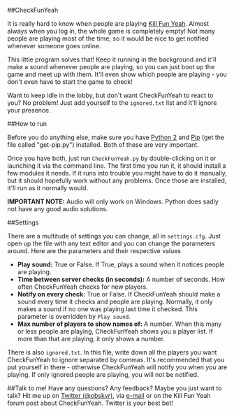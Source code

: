 ##CheckFunYeah

It is really hard to know when people are playing [Kill Fun Yeah](http://killfunyeah.com/). Almost always when you log in, the whole game is completely empty! Not many people are playing most of the time, so it would be nice to get notified whenever someone goes online.

This little program solves that! Keep it running in the background and it'll make a sound whenever people are playing, so you can just boot up the game and meet up with them. It'll even show which people are playing - you don't even have to start the game to check!

Want to keep idle in the lobby, but don't want CheckFunYeah to react to you? No problem! Just add yourself to the `ignored.txt` list and it'll ignore your presence.

##How to run

Before you do anything else, make sure you have [Python 2](https://www.python.org/downloads/) and [Pip](http://pip.readthedocs.org/en/latest/installing.html) (get the file called "get-pip.py") installed. Both of these are very important.

Once you have both, just run `CheckFunYeah.py` by double-clicking on it or launching it via the command line. The first time you run it, it should install a few modules it needs. If it runs into trouble you might have to do it manually, but it should hopefully work without any problems. Once those are installed, it'll run as it normally would.

**IMPORTANT NOTE:** Audio will only work on Windows. Python does sadly not have any good audio solutions.

##Settings

There are a multitude of settings you can change, all in `settings.cfg`. Just open up the file with any text editor and you can change the parameters around. Here are the parameters and their respective values

* **Play sound:** True or False. If True, plays a sound when it notices people are playing.
* **Time between server checks (in seconds):** A number of seconds. How often CheckFunYeah checks for new players.
* **Notify on every check:** True or False. If CheckFunYeah should make a sound every time it checks and people are playing. Normally, it only makes a sound if no one was playing last time it checked. This parameter is overridden by `Play sound`.
* **Max number of players to show names of:** A number. When this many or less people are playing, CheckFunYeah shows you a player list. If more than that are playing, it only shows a number.

There is also `ignored.txt`. In this file, write down all the players you want CheckFunYeah to ignore separated by commas. It's recommended that you put yourself in there - otherwise CheckFunYeah will notify you when *you* are playing. If only ignored people are playing, you will not be notified.

##Talk to me!
Have any questions? Any feedback? Maybe you just want to talk? Hit me up on [Twitter (@obskyr)](http://twitter.com/obskyr/), via [e-mail](mailto:powpowd@gmail.com) or on the Kill Fun Yeah forum post about CheckFunYeah. Twitter is your best bet!
